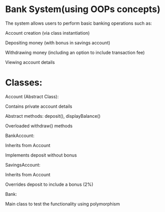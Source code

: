 # Bank System(using OOPs concepts)

The system allows users to perform basic banking operations such as:

   Account creation (via class instantiation)

   Depositing money (with bonus in savings account)

   Withdrawing money (including an option to include transaction fee)

   Viewing account details

# Classes:

Account (Abstract Class):

   Contains private account details
   
   Abstract methods: deposit(), displayBalance()
   
   Overloaded withdraw() methods

BankAccount:

   Inherits from Account
   
   Implements deposit without bonus

SavingsAccount:

   Inherits from Account
   
   Overrides deposit to include a bonus (2%)

Bank:

   Main class to test the functionality using polymorphism
